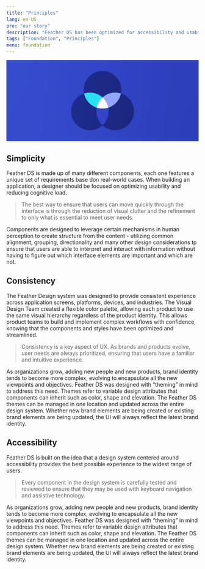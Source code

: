 ```yaml
---
title: "Principles"
lang: en-US
pre: "our story"
description: "Feather DS has been optimized for accessibility and usability to providing an engaging, immersive experience for all users."
tags: ["Foundation", "Principles"]
menu: foundation
---
```


<style lang="scss">

 .feather-styles blockquote.quote-primary{
    border-left:2px solid var(--feather-primary);
    color:var(--feather-primary) ;
    margin-bottom:2rem;
    padding-top:0.5rem;
    padding-bottom:0.5rem;
  }


</style>

![Principles cover image](./images/PRINCIPLES_BANNER%402x.png)

## Simplicity

Feather DS is made up of many different components, each one features a unique set of requirements base don real-world cases. When building an application, a designer should be focused on optimizing usability and reducing cognitive load.

<blockquote class="quote-primary">The best way to ensure that users can move quickly through the interface is through the reduction of visual clutter and the refinement to only what is essential to meet user needs.</blockquote>

Components are designed to leverage certain mechanisms in human perception to create structure from the content - utilizing common alignment, grouping, directionality and many other design considerations tp ensure that users are able to interpret and interact with information without having to figure out which interface elements are important and which are not.

## Consistency

The Feather Design system was designed to provide consistent experience across application screens, platforms, devices, and industries. The Visual Design Team created a flexible color palette, allowing each product to use the same visual hierarchy regardless of the product identity. This allows product teams to build and implement complex workflows with confidence, knowing that the components and styles have been optimized and streamlined.

<blockquote class="quote-primary">Consistency is a key aspect of UX. As brands and products evolve, user needs are always prioritized, ensuring that users have a familiar and intuitive experience.</blockquote>

As organizations grow, adding new people and new products, brand identity tends to become more complex, evolving to encapsulate all the new viewpoints and objectives. Feather DS was designed with “theming” in mind to address this need. Themes refer to variable design attributes that components can inherit such as color, shape and elevation. The Feather DS themes can be managed in one location and updated across the entire design system. Whether new brand elements are being created or existing brand elements are being updated, the UI will always reflect the latest brand identity.

## Accessibility

Feather DS is built on the idea that a design system centered around accessibility provides the best possible experience to the widest range of users.

<blockquote class="quote-primary">Every component in the design system is carefully tested and reviewed to ensure that they may be used with keyboard navigation and assistive technology.</blockquote>

As organizations grow, adding new people and new products, brand identity tends to become more complex, evolving to encapsulate all the new viewpoints and objectives. Feather DS was designed with “theming” in mind to address this need. Themes refer to variable design attributes that components can inherit such as color, shape and elevation. The Feather DS themes can be managed in one location and updated across the entire design system. Whether new brand elements are being created or existing brand elements are being updated, the UI will always reflect the latest brand identity.
